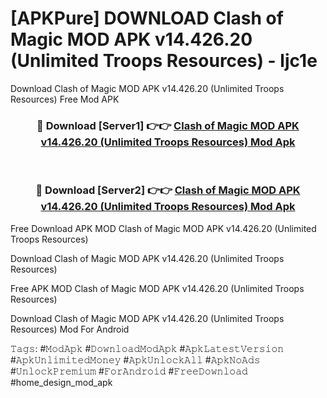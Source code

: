 # [APKPure] DOWNLOAD Clash of Magic MOD APK v14.426.20 (Unlimited Troops Resources) - ljc1e
Download Clash of Magic MOD APK v14.426.20 (Unlimited Troops Resources) Free Mod APK

<div align="center">
<h3>🔴 Download [Server1] 👉👉 <a href="https://apk-comot.site?title=Clash_of_Magic_MOD_APK_v14.426.20_(Unlimited_Troops_Resources)">Clash of Magic MOD APK v14.426.20 (Unlimited Troops Resources) Mod Apk</a></h3><br>

<h3>🔴 Download [Server2] 👉👉 <a href="https://apk-comot.site?title=Clash_of_Magic_MOD_APK_v14.426.20_(Unlimited_Troops_Resources)">Clash of Magic MOD APK v14.426.20 (Unlimited Troops Resources) Mod Apk</a></h3>
</div>


Free Download APK MOD Clash of Magic MOD APK v14.426.20 (Unlimited Troops Resources)

Download Clash of Magic MOD APK v14.426.20 (Unlimited Troops Resources) 

Free APK MOD Clash of Magic MOD APK v14.426.20 (Unlimited Troops Resources) 

Download Clash of Magic MOD APK v14.426.20 (Unlimited Troops Resources) Mod For Android

𝚃𝚊𝚐𝚜: #𝙼𝚘𝚍𝙰𝚙𝚔 #𝙳𝚘𝚠𝚗𝚕𝚘𝚊𝚍𝙼𝚘𝚍𝙰𝚙𝚔 #𝙰𝚙𝚔𝙻𝚊𝚝𝚎𝚜𝚝𝚅𝚎𝚛𝚜𝚒𝚘𝚗 #𝙰𝚙𝚔𝚄𝚗𝚕𝚒𝚖𝚒𝚝𝚎𝚍𝙼𝚘𝚗𝚎𝚢 #𝙰𝚙𝚔𝚄𝚗𝚕𝚘𝚌𝚔𝙰𝚕𝚕 #𝙰𝚙𝚔𝙽𝚘𝙰𝚍𝚜 #𝚄𝚗𝚕𝚘𝚌𝚔𝙿𝚛𝚎𝚖𝚒𝚞𝚖 #𝙵𝚘𝚛𝙰𝚗𝚍𝚛𝚘𝚒𝚍 #𝙵𝚛𝚎𝚎𝙳𝚘𝚠𝚗𝚕𝚘𝚊𝚍 #home_design_mod_apk
